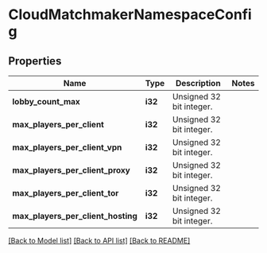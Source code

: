 # CloudMatchmakerNamespaceConfig

## Properties

Name | Type | Description | Notes
------------ | ------------- | ------------- | -------------
**lobby_count_max** | **i32** | Unsigned 32 bit integer. | 
**max_players_per_client** | **i32** | Unsigned 32 bit integer. | 
**max_players_per_client_vpn** | **i32** | Unsigned 32 bit integer. | 
**max_players_per_client_proxy** | **i32** | Unsigned 32 bit integer. | 
**max_players_per_client_tor** | **i32** | Unsigned 32 bit integer. | 
**max_players_per_client_hosting** | **i32** | Unsigned 32 bit integer. | 

[[Back to Model list]](../README.md#documentation-for-models) [[Back to API list]](../README.md#documentation-for-api-endpoints) [[Back to README]](../README.md)


